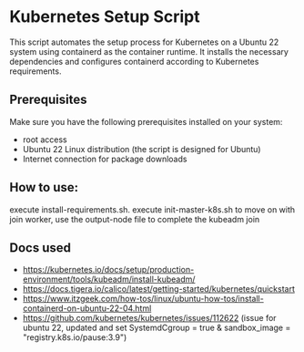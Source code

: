 # Kubernetes Setup Script

This script automates the setup process for Kubernetes on a Ubuntu 22 system using containerd as the container runtime. It installs the necessary dependencies and configures containerd according to Kubernetes requirements.

## Prerequisites

Make sure you have the following prerequisites installed on your system:

- root access
- Ubuntu 22 Linux distribution (the script is designed for Ubuntu)
- Internet connection for package downloads

## How to use:
execute install-requirements.sh.
execute init-master-k8s.sh
to move on with join worker, use the output-node file to complete the kubeadm join

## Docs used
- https://kubernetes.io/docs/setup/production-environment/tools/kubeadm/install-kubeadm/
- https://docs.tigera.io/calico/latest/getting-started/kubernetes/quickstart
- https://www.itzgeek.com/how-tos/linux/ubuntu-how-tos/install-containerd-on-ubuntu-22-04.html
- https://github.com/kubernetes/kubernetes/issues/112622 (issue for ubuntu 22, updated and set SystemdCgroup = true & sandbox_image = "registry.k8s.io/pause:3.9")
